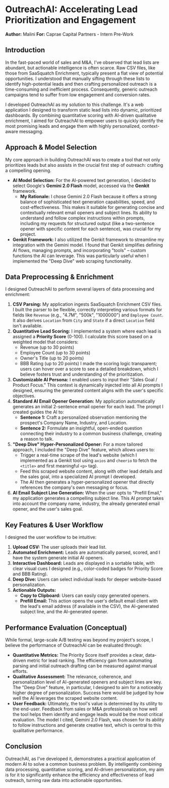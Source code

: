 # OutreachAI: Accelerating Lead Prioritization and Engagement

**Author:** Malini
**For:** Caprae Capital Partners - Intern Pre-Work

## Introduction

In the fast-paced world of sales and M&A, I've observed that lead lists are abundant, but actionable intelligence is often scarce. Raw CSV files, like those from SaaSquatch Enrichment, typically present a flat view of potential opportunities. I understood that manually sifting through these lists to identify high-potential leads and then crafting personalized outreach is a time-consuming and inefficient process. Consequently, generic outreach campaigns tend to suffer from low engagement and conversion rates.

I developed OutreachAI as my solution to this challenge. It's a web application I designed to transform static lead lists into dynamic, prioritized dashboards. By combining quantitative scoring with AI-driven qualitative enrichment, I aimed for OutreachAI to empower users to quickly identify the most promising leads and engage them with highly personalized, context-aware messaging.

## Approach & Model Selection

My core approach in building OutreachAI was to create a tool that not only prioritizes leads but also assists in the crucial first step of outreach: crafting a compelling opening.

*   **AI Model Selection:** For the AI-powered text generation, I decided to select Google's **Gemini 2.0 Flash** model, accessed via the **Genkit** framework.
    *   **My Rationale:** I chose Gemini 2.0 Flash because it offers a strong balance of sophisticated text generation capabilities, speed, and cost-effectiveness. This makes it suitable for generating concise and contextually relevant email openers and subject lines. Its ability to understand and follow complex instructions within prompts, including my requests for structured output (like a two-sentence opener with specific content for each sentence), was crucial for my project.
*   **Genkit Framework:** I also utilized the Genkit framework to streamline my integration with the Gemini model. I found that Genkit simplifies defining AI flows, managing prompts, and incorporating "tools" – custom functions the AI can leverage. This was particularly useful when I implemented the "Deep Dive" web scraping functionality.

## Data Preprocessing & Enrichment

I designed OutreachAI to perform several layers of data processing and enrichment:

1.  **CSV Parsing:** My application ingests SaaSquatch Enrichment CSV files. I built the parser to be flexible, correctly interpreting various formats for fields like `Revenue` (e.g., "4.7M", "500k", "1000000") and `Employee Count`. It also derives `Location` from `City` and `State` if a direct `Location` field isn't available.
2.  **Quantitative Lead Scoring:** I implemented a system where each lead is assigned a **Priority Score** (0-100). I calculate this score based on a weighted model that considers:
    *   Revenue (up to 30 points)
    *   Employee Count (up to 30 points)
    *   Owner's Title (up to 20 points)
    *   BBB Rating (up to 20 points)
    I made the scoring logic transparent; users can hover over a score to see a detailed breakdown, which I believe fosters trust and understanding of the prioritization.
3.  **Customizable AI Persona:** I enabled users to input their "Sales Goal / Product Focus." This context is dynamically injected into all AI prompts I designed, ensuring the generated content aligns with the user's specific objectives.
4.  **Standard AI Email Opener Generation:** My application automatically generates an initial 2-sentence email opener for each lead. The prompt I created guides the AI to:
    *   **Sentence 1:** Craft a personalized observation mentioning the prospect's Company Name, Industry, and Location.
    *   **Sentence 2:** Formulate an insightful, open-ended question connecting their industry to a common business challenge, creating a reason to talk.
5.  **"Deep Dive" Hyper-Personalized Opener:** For a more tailored approach, I included the "Deep Dive" feature, which allows users to:
    *   Trigger a real-time scrape of the lead's website (which I implemented as a Genkit tool using `axios` and `cheerio` to fetch the `<title>` and first meaningful `<p>` tag).
    *   Feed this scraped website content, along with other lead details and the sales goal, into a specialized AI prompt I developed.
    *   The AI then generates a hyper-personalized opener that directly references the company's own messaging or focus.
6.  **AI Email Subject Line Generation:** When the user opts to "Prefill Email," my application generates a compelling subject line. This AI prompt takes into account the company name, industry, the already generated email opener, and the user's sales goal.

## Key Features & User Workflow

I designed the user workflow to be intuitive:

1.  **Upload CSV:** The user uploads their lead list.
2.  **Automated Enrichment:** Leads are automatically parsed, scored, and I have the system generate initial AI openers.
3.  **Interactive Dashboard:** Leads are displayed in a sortable table, with clear visual cues I designed (e.g., color-coded badges for Priority Score and BBB Rating).
4.  **Deep Dive:** Users can select individual leads for deeper website-based personalization.
5.  **Actionable Outputs:**
    *   **Copy to Clipboard:** Users can easily copy generated openers.
    *   **Prefill Email:** This action opens the user's default email client with the lead's email address (if available in the CSV), the AI-generated subject line, and the AI-generated opener.

## Performance Evaluation (Conceptual)

While formal, large-scale A/B testing was beyond my project's scope, I believe the performance of OutreachAI can be evaluated through:

*   **Quantitative Metrics:** The Priority Score itself provides a clear, data-driven metric for lead ranking. The efficiency gain from automating parsing and initial outreach drafting can be measured against manual efforts.
*   **Qualitative Assessment:** The relevance, coherence, and personalization level of AI-generated openers and subject lines are key. The "Deep Dive" feature, in particular, I designed to aim for a noticeably higher degree of personalization. Success here would be judged by how well the AI leverages the scraped website content.
*   **User Feedback:** Ultimately, the tool's value is determined by its utility to the end-user. Feedback from sales or M&A professionals on how well the tool helps them identify and engage leads would be the most critical evaluation. The model I cited, Gemini 2.0 Flash, was chosen for its ability to follow instructions and generate creative text, which is central to this qualitative performance.

## Conclusion

OutreachAI, as I've developed it, demonstrates a practical application of modern AI to solve a common business problem. By intelligently combining data processing, quantitative scoring, and AI-driven personalization, my aim is for it to significantly enhance the efficiency and effectiveness of lead outreach, turning raw data into actionable opportunities.
